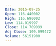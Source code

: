 ```yaml
---
Date: 2015-09-25
Open: 116.440002
High: 116.690002
Low: 114.019997
Close: 114.709999
Adj Close: 109.099472
Volume: 56151900
---
```

